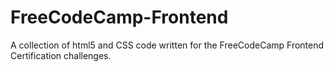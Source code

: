 # FreeCodeCamp-Frontend
A collection of html5 and CSS code written for the FreeCodeCamp Frontend Certification challenges.
